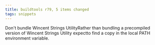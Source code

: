 ```yaml
---
title: buildtools r79, 5 items changed
tags: snippets
---
```


Don't bundle Wincent Strings UtilityRather than bundling a precompiled version of Wincent Strings Utility expectto find a copy in the local PATH environment variable.
